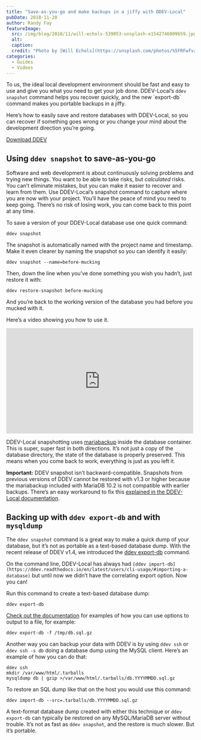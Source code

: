 ```yaml
---
title: "Save-as-you-go and make backups in a jiffy with DDEV-Local"
pubDate: 2018-11-20
author: Randy Fay
featureImage:
  src: /img/blog/2018/11/will-echols-539053-unsplash-e1542746009659.jpg
  alt:
  caption:
  credit: "Photo by [Will Echols](https://unsplash.com/photos/%5FRFwfvznaYM?utm%5Fsource=unsplash&utm%5Fmedium=referral&utm%5Fcontent=creditCopyText) on [Unsplash](https://unsplash.com/search/photos/road-colorado?utm%5Fsource=unsplash&utm%5Fmedium=referral&utm%5Fcontent=creditCopyText)."
categories:
  - Guides
  - Videos
---
```


To us, the ideal local development environment should be fast and easy to use and give you what you need to get your job done. DDEV-Local’s `ddev snapshot` command helps you recover quickly, and the new \`export-db\` command makes you portable backups in a jiffy.

Here’s how to easily save and restore databases with DDEV-Local, so you can recover if something goes wrong or you change your mind about the development direction you’re going.

[Download DDEV](https://github.com/drud/ddev/releases)

## Using `ddev snapshot` to save-as-you-go

Software and web development is about continuously solving problems and trying new things. You want to be able to take risks, but _calculated_ risks. You can’t eliminate mistakes, but you can make it easier to recover and learn from them. Use DDEV-Local’s snapshot command to capture where you are now with your project. You’ll have the peace of mind you need to keep going. There’s no risk of losing work, you can come back to this point at any time.

To save a version of your DDEV-Local database use one quick command:

`ddev snapshot`

The snapshot is automatically named with the project name and timestamp. Make it even clearer by naming the snapshot so you can identify it easily:

`ddev snapshot --name=before-mucking`

Then, down the line when you’ve done something you wish you hadn’t, just restore it with:

`ddev restore-snapshot before-mucking`

And you’re back to the working version of the database you had before you mucked with it.

Here’s a video showing you how to use it.

<div class="video-container">
<iframe loading="lazy" width="500" height="281" src="https://www.youtube.com/embed/Ax-HocnXNbc?feature=oembed" frameborder="0" allow="accelerometer; autoplay; encrypted-media; gyroscope; picture-in-picture" allowfullscreen=""></iframe>
</div>

DDEV-Local snapshotting uses [mariabackup](https://mariadb.com/kb/en/library/mariabackup/) inside the database container. This is super, super fast in both directions. It’s not just a copy of the database directory, the state of the database is properly preserved. This means when you come back to work, everything is just as you left it.

**Important:** DDEV snapshot isn’t backward-compatible. Snapshots from previous versions of DDEV cannot be restored with v1.3 or higher because the mariabackup included with MariaDB 10.2 is not compatible with earlier backups. There’s an easy workaround to fix this [explained in the DDEV-Local documentation](https://ddev.readthedocs.io/en/latest/users/troubleshooting/#cant-restore-snapshot-created-before-ddev-v13).

## Backing up with `ddev export-db` and with `mysqldump`

The `ddev snapshot` command is a great way to make a quick dump of your database, but it’s not as portable as a text-based database dump. With the recent release of DDEV v1.4, we introduced the [ddev export-db](https://ddev.readthedocs.io/en/latest/users/cli-usage/#exporting-a-database) command.

On the command line, DDEV-Local has always had `[ddev import-db](https://ddev.readthedocs.io/en/latest/users/cli-usage/#importing-a-database)` but until now we didn’t have the correlating export option. Now you can!

Run this command to create a text-based database dump:

`ddev export-db`

[Check out the documentation](https://ddev.readthedocs.io/en/stable/users/cli-usage/#exporting-a-database) for examples of how you can use options to output to a file, for example:

`ddev export-db -f /tmp/db.sql.gz`

Another way you can backup your data with DDEV is by using `ddev ssh` or `ddev ssh -s db` doing a database dump using the MySQL client. Here’s an example of how you can do that:

```
ddev ssh
mkdir /var/www/html/.tarballs
mysqldump db | gzip >/var/www/html/.tarballs/db.YYYYMMDD.sql.gz
```

To restore an SQL dump like that on the host you would use this command:

`ddev import-db --src=.tarballs/db.YYYYMMDD.sql.gz`

A text-format database dump created with either this technique or `ddev export-db` can typically be restored on any MySQL/MariaDB server without trouble. It’s not as fast as `ddev snapshot`, and the restore is much slower. But it’s portable.
